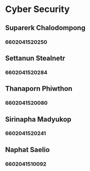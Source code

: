 # Cyber Security

## Suparerk Chalodompong 
### 6602041520250

## Settanun Stealnetr
### 6602041520284

## Thanaporn Phiwthon 
### 6602041520080

## Sirinapha Madyukop
### 6602041520241

## Naphat Saelio
### 6602041510092
